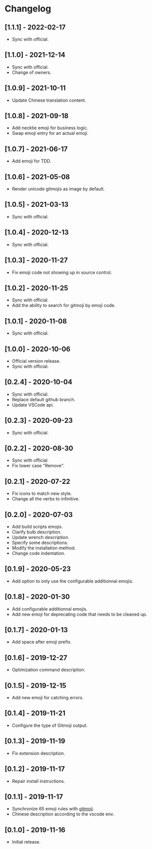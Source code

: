 # Changelog

## [1.1.1] - 2022-02-17

- Sync with official.

## [1.1.0] - 2021-12-14

- Sync with official.
- Change of owners.

## [1.0.9] - 2021-10-11

- Update Chinese translation content.

## [1.0.8] - 2021-09-18

- Add necktie emoji for business logic.
- Swap emoji entry for an actual emoji.

## [1.0.7] - 2021-06-17

- Add emoji for TDD.

## [1.0.6] - 2021-05-08

- Render unicode gitmojis as image by default.

## [1.0.5] - 2021-03-13

- Sync with official.

## [1.0.4] - 2020-12-13

- Sync with official.

## [1.0.3] - 2020-11-27

- Fix emoji code not showing up in source control.

## [1.0.2] - 2020-11-25

- Sync with official.
- Add the ability to search for gitmoji by emoji code.

## [1.0.1] - 2020-11-08

- Sync with official.

## [1.0.0] - 2020-10-06

- Official version release.
- Sync with official.

## [0.2.4] - 2020-10-04

- Sync with official.
- Replace default github branch.
- Update VSCode api.

## [0.2.3] - 2020-09-23

- Sync with official.

## [0.2.2] - 2020-08-30

- Sync with official.
- Fix lower case "Remove".

## [0.2.1] - 2020-07-22

- Fix icons to match new style.
- Change all the verbs to infinitive.

## [0.2.0] - 2020-07-03

- Add build scripts emojis.
- Clarify bulb description.
- Update wrench description.
- Specify some descriptions.
- Modify the installation method.
- Change code indentation.

## [0.1.9] - 2020-05-23

- Add option to only use the configurable additionnal emojis.

## [0.1.8] - 2020-01-30

- Add configurable additionnal emojis.
- Add new emoji for deprecating code that needs to be cleaned up.

## [0.1.7] - 2020-01-13

- Add space after emoji prefix.

## [0.1.6] - 2019-12-27

- Optimization command description.

## [0.1.5] - 2019-12-15

- Add new emoji for catching errors.

## [0.1.4] - 2019-11-21

- Configure the type of Gitmoji output.

## [0.1.3] - 2019-11-19

- Fix extension description.

## [0.1.2] - 2019-11-17

- Repair install instructions.

## [0.1.1] - 2019-11-17

- Synchronize 65 emoji rules with [gitmoji](https://github.com/carloscuesta/gitmoji).
- Chinese description according to the vscode env.

## [0.1.0] - 2019-11-16

- Initial release.
